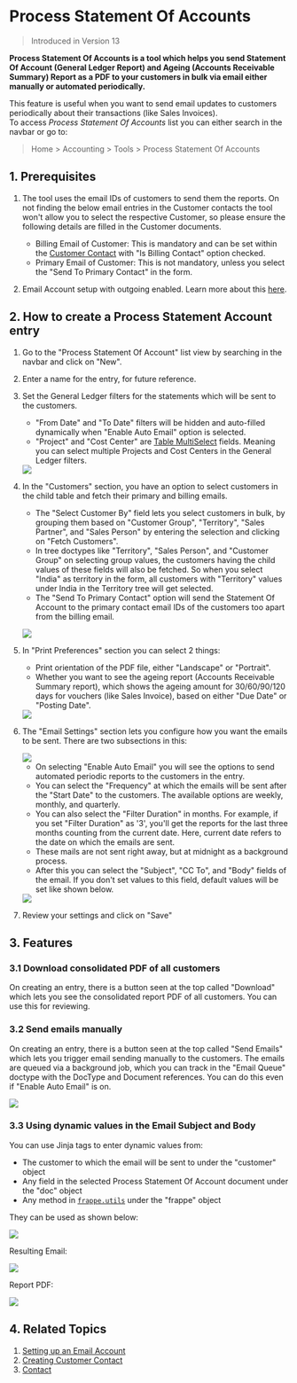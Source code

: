 <!-- add-breadcrumbs -->

# Process Statement Of Accounts

> Introduced in Version 13

**Process Statement Of Accounts is a tool which helps you send Statement Of Account (General Ledger Report) and Ageing (Accounts Receivable Summary) Report as a PDF to your customers in bulk via email either manually or automated periodically.**

This feature is useful when you want to send email updates to customers periodically about their transactions (like Sales Invoices).
<br>
To access *Process Statement Of Accounts* list you can either search in the navbar or go to:

> Home > Accounting > Tools > Process Statement Of Accounts

## 1. Prerequisites

1. The tool uses the email IDs of customers to send them the reports. On not finding the below email entries in the Customer contacts the tool won't allow you to select the respective Customer, so please ensure the following details are filled in the Customer documents.

    - Billing Email of Customer: This is mandatory and can be set within the [Customer Contact](/docs/user/manual/en/CRM/contact#1-how-to-create-a-contact) with "Is Billing Contact" option checked.
    - Primary Email of Customer: This is not mandatory, unless you select the "Send To Primary Contact" in the form.

2. Email Account setup with outgoing enabled. Learn more about this [here](/docs/user/manual/en/setting-up/email/email-account).


## 2. How to create a Process Statement Account entry

1. Go to the "Process Statement Of Account" list view by searching in the navbar and click on "New".

2. Enter a name for the entry, for future reference.

3. Set the General Ledger filters for the statements which will be sent to the customers.
    
    - "From Date" and "To Date" filters will be hidden and auto-filled dynamically when "Enable Auto Email" option is selected.
    - "Project" and "Cost Center" are [Table MultiSelect](/docs/user/manual/en/customize-erpnext/articles/table-multiselect-field) fields. Meaning you can select multiple Projects and Cost Centers in the General Ledger filters.

    <img class="screenshot" src="{{docs_base_url}}/assets/img/accounts/psoa-name_and_filters.png">
    
4. In the "Customers" section, you have an option to select customers in the child table and fetch their primary and billing emails. 

    - The "Select Customer By" field lets you select customers in bulk, by grouping them based on "Customer Group", "Territory", "Sales Partner", and "Sales Person" by entering the selection and clicking on "Fetch Customers". 
    - In tree doctypes like "Territory", "Sales Person", and "Customer Group" on selecting group values, the customers having the child values of these fields will also be fetched. So when you select "India" as territory in the form, all customers with "Territory" values under India in the Territory tree will get selected.
    - The "Send To Primary Contact" option will send the Statement Of Account to the primary contact email IDs of the customers too apart from the billing email.

    <img class="screenshot" src="{{docs_base_url}}/assets/img/accounts/psoa-customers.png"><br>

5. In "Print Preferences" section you can select 2 things:

    - Print orientation of the PDF file, either "Landscape" or "Portrait".
    - Whether you want to see the ageing report (Accounts Receivable Summary report), which shows the ageing amount for 30/60/90/120 days for vouchers (like Sales Invoice), based on either "Due Date" or "Posting Date".

    <img class="screenshot" src="{{docs_base_url}}/assets/img/accounts/psoa-print.png">

6. The "Email Settings" section lets you configure how you want the emails to be sent. There are two subsections in this:

    <img class="screenshot" src="{{docs_base_url}}/assets/img/accounts/psoa-auto-email.png">
    
    - On selecting "Enable Auto Email" you will see the options to send automated periodic reports to the customers in the entry.
    - You can select the "Frequency" at which the emails will be sent after the "Start Date" to the customers. The available options are weekly, monthly, and quarterly.
    - You can also select the "Filter Duration" in months. For example, if you set "Filter Duration" as '3', you'll get the reports for the last three months counting from the current date. Here, current date refers to the date on which the emails are sent.
    - These mails are not sent right away, but at midnight as a background process.
    - After this you can select the "Subject", "CC To", and "Body" fields of the email. If you don't set values to this field, default values will be set like shown below.
    
    <img class="screenshot" src="{{docs_base_url}}/assets/img/accounts/psoa-email-default-content.png">

7. Review your settings and click on "Save"

## 3. Features

### 3.1 Download consolidated PDF of all customers

On creating an entry, there is a button seen at the top called "Download" which lets you see the consolidated report PDF of all customers. You can use this for reviewing.

### 3.2 Send emails manually

On creating an entry, there is a button seen at the top called "Send Emails" which lets you trigger email sending manually to the customers. The emails are queued via a background job, which you can track in the "Email Queue" doctype with the DocType and Document references. You can do this even if "Enable Auto Email" is on.

<img class="screenshot" src="{{docs_base_url}}/assets/img/accounts/psoa-buttons.png">

### 3.3 Using dynamic values in the Email Subject and Body

You can use Jinja tags to enter dynamic values from:

- The customer to which the email will be sent to under the "customer" object 
- Any field in the selected Process Statement Of Account document under the "doc" object
- Any method in [`frappe.utils`](https://github.com/frappe/frappe/blob/develop/frappe/utils/__init__.py) under the "frappe" object

They can be used as shown below:

<img class="screenshot" src="{{docs_base_url}}/assets/img/accounts/psoa-template.png">

Resulting Email:

<img class="screenshot" src="{{docs_base_url}}/assets/img/accounts/psoa-email.png">

Report PDF:

<img class="screenshot" src="{{docs_base_url}}/assets/img/accounts/psoa-report.png">

## 4. Related Topics
1. [Setting up an Email Account](/docs/user/manual/en/setting-up/email/email-account.md)
1. [Creating Customer Contact](/docs/user/manual/en/CRM/contact#1-how-to-create-a-contact)
1. [Contact](/docs/user/manual/en/CRM/contact.md)
